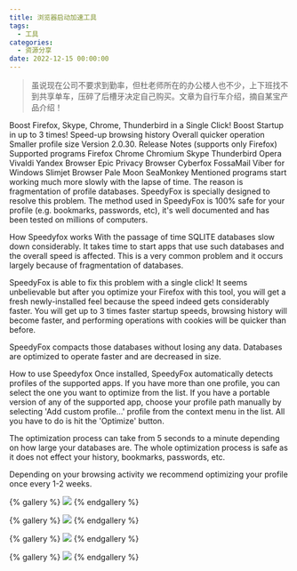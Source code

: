 ```yaml
---
title: 浏览器启动加速工具
tags:
  - 工具
categories:
  - 资源分享
date: 2022-12-15 00:00:00
---
```


> 虽说现在公司不要求到勤率，但杜老师所在的办公楼人也不少，上下班找不到共享单车，压碎了后槽牙决定自己购买。文章为自行车介绍，摘自某宝产品介绍！

<!-- more -->

Boost Firefox, Skype, Chrome, Thunderbird in a Single Click!
Boost Startup in up to 3 times!
Speed-up browsing history
Overall quicker operation
Smaller profile size
 Version 2.0.30. Release Notes
 (supports only Firefox)
Supported programs
Firefox
Chrome
Chromium
Skype
Thunderbird
Opera
Vivaldi
Yandex Browser
Epic Privacy Browser
Cyberfox
FossaMail
Viber for Windows
Slimjet Browser
Pale Moon
SeaMonkey
Mentioned programs start working much more slowly with the lapse of time. The reason is fragmentation of profile databases. SpeedyFox is specially designed to resolve this problem. The method used in SpeedyFox is 100% safe for your profile (e.g. bookmarks, passwords, etc), it's well documented and has been tested on millions of computers.



How Speedyfox works
With the passage of time SQLITE databases slow down considerably. It takes time to start apps that use such databases and the overall speed is affected. This is a very common problem and it occurs largely because of fragmentation of databases.

SpeedyFox is able to fix this problem with a single click! It seems unbelievable but after you optimize your Firefox with this tool, you will get a fresh newly-installed feel because the speed indeed gets considerably faster. You will get up to 3 times faster startup speeds, browsing history will become faster, and performing operations with cookies will be quicker than before.

SpeedyFox compacts those databases without losing any data. Databases are optimized to operate faster and are decreased in size.



How to use Speedyfox
Once installed, SpeedyFox automatically detects profiles of the supported apps. If you have more than one profile, you can select the one you want to optimize from the list. If you have a portable version of any of the supported app, choose your profile path manually by selecting 'Add custom profile...' profile from the context menu in the list. All you have to do is hit the 'Optimize' button.



The optimization process can take from 5 seconds to a minute depending on how large your databases are. The whole optimization process is safe as it does not effect your history, bookmarks, passwords, etc.



Depending on your browsing activity we recommend optimizing your profile once every 1-2 weeks.

{% gallery %}
![](https://cdn.dusays.com/2022/12/535-1.jpg/1)
{% endgallery %}

{% gallery %}
![](https://cdn.dusays.com/2022/12/535-2.jpg/1)
{% endgallery %}

{% gallery %}
![](https://cdn.dusays.com/2022/12/535-2.jpg/1)
{% endgallery %}

{% gallery %}
![](https://cdn.dusays.com/2022/12/535-2.jpg/1)
{% endgallery %}